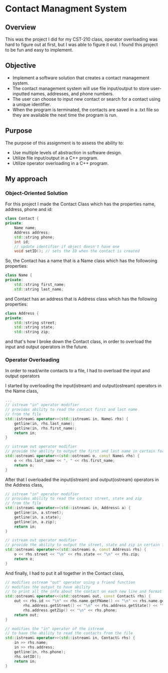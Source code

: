 # Contact Managment System

## Overview
This was the project I did for my CST-210 class, operator overloading was hard to figure out at first, but I was able to figure it out. I found this project to be fun and easy to implement.

## Objective
* Implement a software solution that creates a contact management system. 
* The contact management system will use file input/output to store user-inputted names, addresses, and phone numbers.  
* The user can choose to input new contact or search for a contact using a unique identifier. 
* When the program is terminated, the contacts are saved in a .txt file so they are available the next time the program is run.


## Purpose
The purpose of this assignment is to assess the ability to:
* Use multiple levels of abstraction in software design.
* Utilize file input/output in a C++ program.
* Utilize operator overloading in a C++ program.

## My approach
### Object-Oriented Solution

For this project I made the Contact Class which has the properties name, address, phone and id: 
```c++
class Contact {
private:
    Name name;
    Address address;
    std::string phone;
    int id;
    // update identifier if object doesn't have one
    void setID(); // sets the ID when the contact is created
```

So, the Contact has a name that is a Name class which has the followoing properties:
```c++
class Name {
private:
    std::string first_name;
    std::string last_name;
```

and Contact has an address that is Address class which has the following properties:
```c++
class Address {
private:
    std::string street;
    std::string state;
    std::string zip;
```

and that's how I broke down the Contact class, in order to overload the input and output operators in the future.

### Operator Overloading

In order to read/write contacts to a file, I had to overload the input and output operators

I started by overloading the input(istream) and output(ostream) operators in the Name class,
```c++
...
// istream "in" operator modifier
// provides ability to read the contact first and last name
// from the file
std::istream& operator>>(std::istream& in, Name& rhs) {
    getline(in, rhs.last_name);
    getline(in, rhs.first_name);
    return in;
}

// istream out operator modifier
// provide the ability to output the first and last name in certain format
std::ostream& operator<<(std::ostream& o, const Name& rhs) {
    o << rhs.last_name << ", " << rhs.first_name;
    return o;
}
```

After that I overloaded the input(istream) and output(ostream) operators in the Address class,
```c++
// istream "in" operator modifier
// provides ability to read the contact street, state and zip
// from the file
std::istream& operator>>(std::istream& in, Address& a) {
    getline(in, a.street);
    getline(in, a.state);
    getline(in, a.zip);
    return in;
}

// istream out operator modifier
// provide the ability to output the street, state and zip in certain format
std::ostream& operator<<(std::ostream& o, const Address& rhs) {
    o << rhs.street << "\n" << rhs.state << "\n" << rhs.zip;
    return o;
}
```

And finally, I had to put it all together in the Contact class,
```c++
// modifies ostream "out" operator using a friend function
// modifies the output to have ability
// to print all the info about the contact on each new line and format it
std::ostream& operator<<(std::ostream& out, const Contact& rhs) {
    out << rhs.id << "\n" << rhs.name.getFName() << "\n" << rhs.name.getLName() << "\n" <<
        rhs.address.getStreet() << "\n" << rhs.address.getState() << "\n" <<
        rhs.address.getZip() << "\n" << rhs.phone;
    return out;
}

// modifies the "in" operator of the istream
// to have the ability to read the contacts from the file
std::istream& operator>>(std::istream& in, Contact& rhs) {
    in >> rhs.name;
    in >> rhs.address;
    getline(in, rhs.phone);
    rhs.setID();
    return in;
}
```
